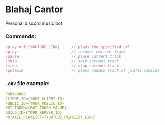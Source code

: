 # Blahaj Cantor

Personal discord music bot

### Commands:

``` javascript
/play url:{YOUTUBE_LINK}     // plays the specified url
/play                        // resumes current track
/pause                       // pause current track
/skip                        // skip current track
/stop                        // stop current track
/potaxie                     // plays random track of jiafei remixes
```

### `.env` file example:

```yml
PORT=3000
CLIENT_ID={YOUR_CLIENT_ID}
PUBLIC_ID={YOUR_PUBLIC_ID}
BOT_TOKEN={BOT_TOKEN_VALUE}
GUILD_ID={YOUR_SERVER_ID}
POTAXIE_PLAYLIST={YOUTUBE_PLAYLIST_LINK}
```


